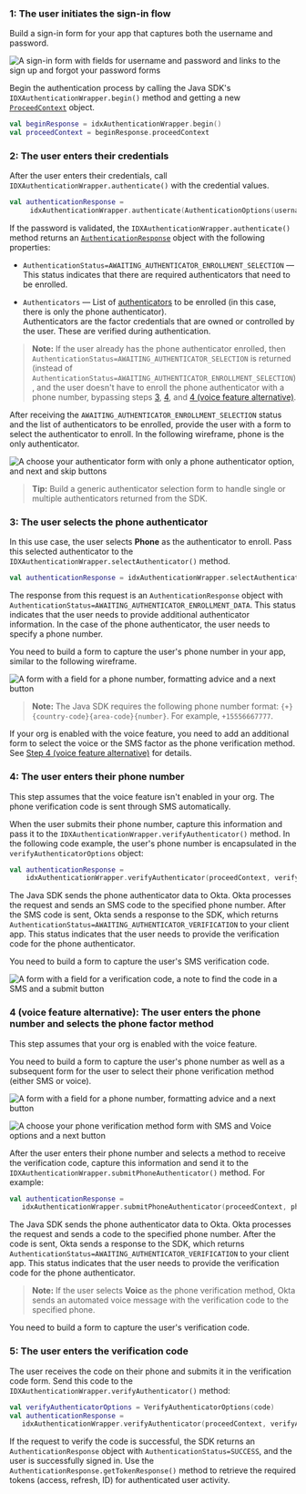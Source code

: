 ### 1: The user initiates the sign-in flow

Build a sign-in form for your app that captures both the username and password.

<div class="half wireframe-border">

![A sign-in form with fields for username and password and links to the sign up and forgot your password forms](/img/wireframes/sign-in-form-sign-up-forgot-your-password-links.png)

<!--

Source image: https://www.figma.com/file/YH5Zhzp66kGCglrXQUag2E/%F0%9F%93%8A-Updated-Diagrams-for-Dev-Docs?node-id=3398%3A36729&t=wzNwSZkdctajVush-1 sign-in-form-sign-up-forgot-your-password-links
 -->

</div>

Begin the authentication process by calling the Java SDK's `IDXAuthenticationWrapper.begin()` method and getting a new [`ProceedContext`](https://github.com/okta/okta-idx-java/blob/master/api/src/main/java/com/okta/idx/sdk/api/client/ProceedContext.java) object.

```kotlin
val beginResponse = idxAuthenticationWrapper.begin()
val proceedContext = beginResponse.proceedContext
```

### 2: The user enters their credentials

After the user enters their credentials, call `IDXAuthenticationWrapper.authenticate()` with the credential values.

```kotlin
val authenticationResponse =
     idxAuthenticationWrapper.authenticate(AuthenticationOptions(username, password), proceedContext)
```

If the password is validated, the `IDXAuthenticationWrapper.authenticate()` method returns an [`AuthenticationResponse`](https://github.com/okta/okta-idx-java/blob/master/api/src/main/java/com/okta/idx/sdk/api/response/AuthenticationResponse.java) object with the following properties:

* `AuthenticationStatus=AWAITING_AUTHENTICATOR_ENROLLMENT_SELECTION` &mdash; This status indicates that there are required authenticators that need to be enrolled.

* `Authenticators` &mdash; List of [authenticators](https://github.com/okta/okta-idx-java/blob/master/api/src/main/java/com/okta/idx/sdk/api/client/Authenticator.java) to be enrolled (in this case, there is only the phone authenticator). <br>
    Authenticators are the factor credentials that are owned or controlled by the user. These are verified during authentication.

> **Note:** If the user already has the phone authenticator enrolled, then `AuthenticationStatus=AWAITING_AUTHENTICATOR_SELECTION` is returned (instead of `AuthenticationStatus=AWAITING_AUTHENTICATOR_ENROLLMENT_SELECTION`), and the user doesn't have to enroll the phone authenticator with a phone number, bypassing steps [3](#_3-the-user-selects-the-phone-authenticator), [4](#_4-the-user-enters-their-phone-number), and [4 (voice feature alternative)](#_4-voice-feature-alternative-the-user-enters-the-phone-number-and-selects-the-phone-factor-method).

After receiving the `AWAITING_AUTHENTICATOR_ENROLLMENT_SELECTION` status and the list of authenticators to be enrolled, provide the user with a form to select the authenticator to enroll. In the following wireframe, phone is the only authenticator.

<div class="half wireframe-border">

![A choose your authenticator form with only a phone authenticator option, and next and skip buttons](/img/wireframes/choose-authenticator-phone-only-with-skip-option.png)

<!--

Source image: https://www.figma.com/file/YH5Zhzp66kGCglrXQUag2E/%F0%9F%93%8A-Updated-Diagrams-for-Dev-Docs?node-id=3399%3A37043&t=2h5Mmz3COBLhqVzv-1 choose-authenticator-phone-only-with-skip-option
 -->

</div>

> **Tip:** Build a generic authenticator selection form to handle single or multiple authenticators returned from the SDK.

### 3: The user selects the phone authenticator

In this use case, the user selects **Phone** as the authenticator to enroll. Pass this selected authenticator to the `IDXAuthenticationWrapper.selectAuthenticator()` method.

```kotlin
val authenticationResponse = idxAuthenticationWrapper.selectAuthenticator(proceedContext, authenticator)
```

The response from this request is an `AuthenticationResponse` object with `AuthenticationStatus=AWAITING_AUTHENTICATOR_ENROLLMENT_DATA`. This status indicates that the user needs to provide additional authenticator information. In the case of the phone authenticator, the user needs to specify a phone number.

You need to build a form to capture the user's phone number in your app, similar to the following wireframe.

<div class="half wireframe-border">

![A form with a field for a phone number, formatting advice and a next button](/img/wireframes/enter-phone-number-form.png)

<!--

Source image: https://www.figma.com/file/YH5Zhzp66kGCglrXQUag2E/%F0%9F%93%8A-Updated-Diagrams-for-Dev-Docs?node-id=3399%3A37078&t=2h5Mmz3COBLhqVzv-1 enter-phone-number-form
 -->

</div>

> **Note:** The Java SDK requires the following phone number format: `{+}{country-code}{area-code}{number}`. For example, `+15556667777`.

If your org is enabled with the voice feature, you need to add an additional form to select the voice or the SMS factor as the phone verification method. See [Step 4 (voice feature alternative)](#_4-voice-feature-alternative-the-user-enters-the-phone-number-and-selects-the-phone-factor-method) for details.

### 4: The user enters their phone number

This step assumes that the voice feature isn't enabled in your org. The phone verification code is sent through SMS automatically.

When the user submits their phone number, capture this information and pass it to the `IDXAuthenticationWrapper.verifyAuthenticator()` method. In the following code example, the user's phone number is encapsulated in the `verifyAuthenticatorOptions` object:

```kotlin
val authenticationResponse =
    idxAuthenticationWrapper.verifyAuthenticator(proceedContext, verifyAuthenticatorOptions)
```

The Java SDK sends the phone authenticator data to Okta. Okta processes the request and sends an SMS code to the specified phone number. After the SMS code is sent, Okta sends a response to the SDK, which returns `AuthenticationStatus=AWAITING_AUTHENTICATOR_VERIFICATION` to your client app. This status indicates that the user needs to provide the verification code for the phone authenticator.

You need to build a form to capture the user's SMS verification code.

<div class="half wireframe-border">

![A form with a field for a verification code, a note to find the code in a SMS and a submit button](/img/wireframes/enter-verification-code-form-with-sms-message.png)

<!--

Source image: https://www.figma.com/file/YH5Zhzp66kGCglrXQUag2E/%F0%9F%93%8A-Updated-Diagrams-for-Dev-Docs?node-id=3400%3A37154&t=vr9MuCR8C4rCt3hC-1 enter-verification-code-form-with-sms-message
 -->

</div>

### 4 (voice feature alternative): The user enters the phone number and selects the phone factor method

This step assumes that your org is enabled with the voice feature.

You need to build a form to capture the user's phone number as well as a subsequent form for the user to select their phone verification method (either SMS or voice).

<div class="half wireframe-border">

![A form with a field for a phone number, formatting advice and a next button](/img/wireframes/enter-phone-number-form.png)

<!--

Source image: https://www.figma.com/file/YH5Zhzp66kGCglrXQUag2E/%F0%9F%93%8A-Updated-Diagrams-for-Dev-Docs?node-id=3399%3A37078&t=2h5Mmz3COBLhqVzv-1 enter-phone-number-form
 -->

</div>

<div class="half wireframe-border">

![A choose your phone verification method form with SMS and Voice options and a next button](/img/wireframes/choose-phone-verification-method-form.png)

<!--

Source image: https://www.figma.com/file/YH5Zhzp66kGCglrXQUag2E/%F0%9F%93%8A-Updated-Diagrams-for-Dev-Docs?node-id=3400%3A37129&t=vr9MuCR8C4rCt3hC-1 choose-phone-verification-method-form
 -->

</div>

After the user enters their phone number and selects a method to receive the verification code, capture this information and send it to the `IDXAuthenticationWrapper.submitPhoneAuthenticator()` method. For example:

```kotlin
val authenticationResponse =
   idxAuthenticationWrapper.submitPhoneAuthenticator(proceedContext, phone, factor)
```

The Java SDK sends the phone authenticator data to Okta. Okta processes the request and sends a code to the specified phone number. After the code is sent, Okta sends a response to the SDK, which returns `AuthenticationStatus=AWAITING_AUTHENTICATOR_VERIFICATION` to your client app. This status indicates that the user needs to provide the verification code for the phone authenticator.

> **Note:** If the user selects **Voice** as the phone verification method, Okta sends an automated voice message with the verification code to the specified phone.

You need to build a form to capture the user's verification code.

### 5: The user enters the verification code

The user receives the code on their phone and submits it in the verification code form. Send this code to the `IDXAuthenticationWrapper.verifyAuthenticator()` method:

```kotlin
val verifyAuthenticatorOptions = VerifyAuthenticatorOptions(code)
val authenticationResponse =
   idxAuthenticationWrapper.verifyAuthenticator(proceedContext, verifyAuthenticatorOptions)
```

If the request to verify the code is successful, the SDK returns an `AuthenticationResponse` object with `AuthenticationStatus=SUCCESS`, and the user is successfully signed in. Use the `AuthenticationResponse.getTokenResponse()` method to retrieve the required tokens (access, refresh, ID) for authenticated user activity.
